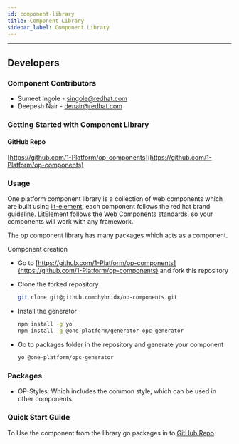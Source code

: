 ```yaml
---
id: component-library
title: Component Library
sidebar_label: Component Library
---
```

* * *

## Developers

### Component Contributors

* Sumeet Ingole - [singole@redhat.com](mailto:singole@redhat.com)
* Deepesh Nair - [denair@redhat.com](mailto:denair@redhat.com)

### Getting Started with Component Library

#### GitHub Repo

[https://github.com/1-Platform/op-components](https://github.com/1-Platform/op-components)

### Usage

One platform component library is a collection of web components which are built using [lit-element](https://lit-element.polymer-project.org/), each component follows the red hat brand guideline. LitElement follows the Web Components standards, so your components will work with any framework.

The op component library has many packages which acts as a component.

Component creation

* Go to [https://github.com/1-Platform/op-components](https://github.com/1-Platform/op-components) and fork this repository

* Clone the forked repository

  ```sh
  git clone git@github.com:hybridx/op-components.git
  ```

* Install the generator

  ```sh
  npm install -g yo
  npm install -g @one-platform/generator-opc-generator
  ```

* Go to packages folder in the repository and generate your component

  ```sh
  yo @one-platform/opc-generator
   ```

### Packages

* OP-Styles: Which includes the common style, which can be used in other components.

### Quick Start Guide

To Use the component from the library go packages in to [GitHub Repo](https://github.com/1-Platform/op-components)

